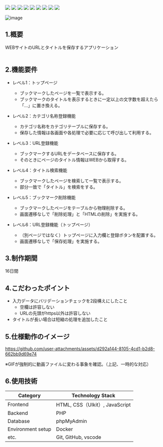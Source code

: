 <img src="https://img.shields.io/badge/PHP-ccc.svg?logo=php&style=flat"> <img src="https://img.shields.io/badge/-CSS3-1572B6.svg?logo=css3&style=flat"> <img src="https://img.shields.io/badge/-HTML5-333.svg?logo=html5&style=flat">
<img src="https://img.shields.io/badge/Javascript-276DC3.svg?logo=javascript&style=flat">
<img src="https://img.shields.io/badge/-Windows-0078D6.svg?logo=windows&style=flat">
<img src="https://img.shields.io/badge/-MySQL-336791.svg?logo=mysql&style=flat">
<img src="https://img.shields.io/badge/-Visual%20Studio%20Code-007ACC.svg?logo=visual-studio-code&style=flat">
<img src="https://img.shields.io/badge/-GitHub-181717.svg?logo=github&style=flat">
<img src="https://img.shields.io/badge/-Docker-EEE.svg?logo=docker&style=flat">

![image](https://github.com/user-attachments/assets/2df70858-8988-4d0f-b75c-3af9252d3d0e)


## 1.概要
WEBサイトのURLとタイトルを保存するアプリケーション
<br><br>

## 2.機能要件
- レベル1：トップページ
  - ブックマークしたページを一覧で表示する。
  - ブックマークのタイトルを表示するときに一定以上の文字数を超えたら「...」に置き換える。

- レベル2：カテゴリ名称登録機能
  - カテゴリ名称をカテゴリテーブルに保存する。
  - 保存した情報は各画面や各処理で必要に応じて呼び出して利用する。

- レベル3：URL登録機能
  - ブックマークするURLをデータベースに保存する。
  - そのときにページのタイトル情報はWEBから取得する。

- レベル4：タイトル検索機能
  - ブックマークしたページを検索して一覧で表示する。
  - 部分一致で「タイトル」を検索をする。

- レベル5：ブックマーク削除機能
  - ブックマークしたページをテーブルから物理削除する。
  - 画面遷移なしで「削除処理」と「HTMLの削除」を実施する。

- レベル6：URL登録機能（トップページ）
  - （別ページではなく）トップページに入力欄と登録ボタンを配置する。
  - 画面遷移なしで「保存処理」を実施する。

## 3.制作期間
16日間

## 4.こだわったポイント
- 入力データにバリデーションチェックを2段構えにしたこと
  - 空欄は許容しない
  - URLの先頭がhttps以外は許容しない
- タイトルが長い場合は短縮の処理を追加したこと

## 5.仕様動作のイメージ
https://github.com/user-attachments/assets/d292a144-8105-4cd1-b2d8-662bb9d69e74

※GIFが強制的に動画ファイルに変わる事象を確認。（上記、一時的な対応）


## 6.使用技術
| Category          | Technology Stack    | 
| ----------------- | ------------------- | 
| Frontend          | HTML, CSS（UIkit）, JavaScript | 
| Backend           | PHP                 | 
| Database          | phpMyAdmin          | 
| Environment setup | Docker              | 
| etc.              | Git, GitHub, vscode | 

